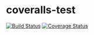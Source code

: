 # coveralls-test
[![Build Status](https://travis-ci.com/sbrow/coveralls-test.svg?token=5EJ5s5Np2UF8qYzNGc2a&branch=master)](https://travis-ci.com/sbrow/coveralls-test)
[![Coverage Status](https://coveralls.io/repos/github/sbrow/coveralls-test/badge.svg?branch=master)](https://coveralls.io/github/sbrow/coveralls-test?branch=master)
